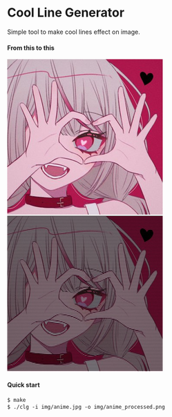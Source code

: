 # Cool Line Generator
Simple tool to make cool lines effect on image.

#### From this to this
![alt text](img/anime.jpg?raw=true "from")
![alt text](img/anime_processed.png?raw=true "to")


#### Quick start
``` console
$ make
$ ./clg -i img/anime.jpg -o img/anime_processed.png
```
